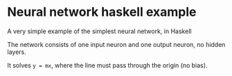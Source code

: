 # Neural network haskell example
A very simple example of the simplest neural network, in Haskell

The network consists of one input neuron and one output neuron, no hidden layers.

It solves `y = mx`, where the line must pass through the origin (no bias).
